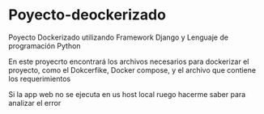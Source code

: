 # Poyecto-deockerizado
Poyecto Dockerizado utilizando Framework Django y Lenguaje de programación Python

En este proyecrto encontrará los archivos necesarios para dockerizar el proyecto, como 
el Dokcerfike, Docker compose, y el archivo que contiene los requerimientos

Si la app web no se ejecuta en us host local ruego hacerme saber para analizar el error 
